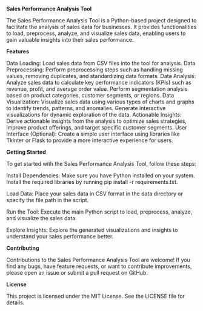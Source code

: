 **Sales Performance Analysis Tool**

The Sales Performance Analysis Tool is a Python-based project designed to facilitate the analysis of sales data for businesses. It provides functionalities to load, preprocess, analyze, and visualize sales data, enabling users to gain valuable insights into their sales performance.

**Features**

Data Loading: Load sales data from CSV files into the tool for analysis.
Data Preprocessing: Perform preprocessing steps such as handling missing values, removing duplicates, and standardizing data formats.
Data Analysis: Analyze sales data to calculate key performance indicators (KPIs) such as revenue, profit, and average order value. Perform segmentation analysis based on product categories, customer segments, or regions.
Data Visualization: Visualize sales data using various types of charts and graphs to identify trends, patterns, and anomalies. Generate interactive visualizations for dynamic exploration of the data.
Actionable Insights: Derive actionable insights from the analysis to optimize sales strategies, improve product offerings, and target specific customer segments.
User Interface (Optional): Create a simple user interface using libraries like Tkinter or Flask to provide a more interactive experience for users.

**Getting Started**

To get started with the Sales Performance Analysis Tool, follow these steps:

Install Dependencies: Make sure you have Python installed on your system. Install the required libraries by running pip install -r requirements.txt.

Load Data: Place your sales data in CSV format in the data directory or specify the file path in the script.

Run the Tool: Execute the main Python script to load, preprocess, analyze, and visualize the sales data.

Explore Insights: Explore the generated visualizations and insights to understand your sales performance better.

**Contributing**

Contributions to the Sales Performance Analysis Tool are welcome! If you find any bugs, have feature requests, or want to contribute improvements, please open an issue or submit a pull request on GitHub.

**License**

This project is licensed under the MIT License. See the LICENSE file for details.
